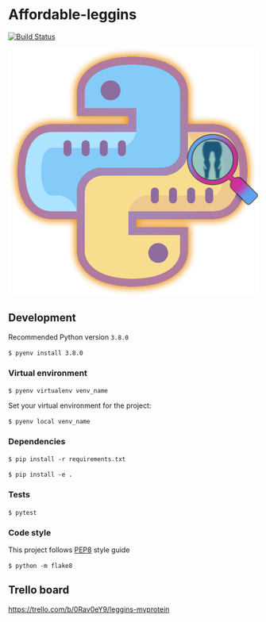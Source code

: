 # Affordable-leggins

[![Build Status](https://travis-ci.org/ButterflyBug/Affordable-leggins.svg?branch=master)](https://travis-ci.org/ButterflyBug/Affordable-leggins)

![Logo affordable leggins](images/logo.png)


## Development
Recommended Python version `3.8.0`

`$ pyenv install 3.8.0`

### Virtual environment
`$ pyenv virtualenv venv_name`

Set your virtual environment for the project:

`$ pyenv local venv_name`

### Dependencies
`$ pip install -r requirements.txt`

`$ pip install -e .`

### Tests
`$ pytest`

### Code style
This project follows [PEP8](https://www.python.org/dev/peps/pep-0008/) style guide

`$ python -m flake8`

## Trello board
https://trello.com/b/0Rav0eY9/leggins-myprotein

